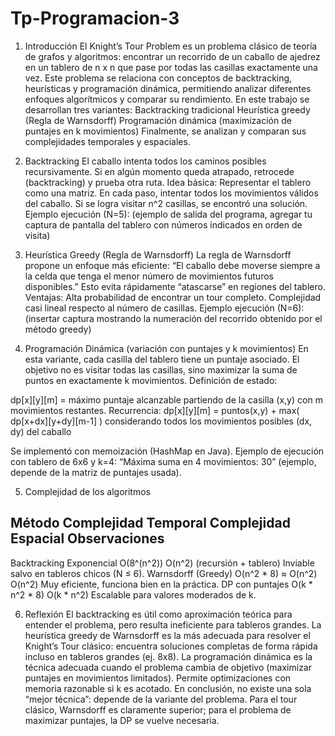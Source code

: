 # Tp-Programacion-3

1. Introducción
El Knight’s Tour Problem es un problema clásico de teoría de grafos y algoritmos: encontrar un recorrido de un caballo de ajedrez en un tablero de n x  n que pase por todas las casillas exactamente una vez.
 Este problema se relaciona con conceptos de backtracking, heurísticas y programación dinámica, permitiendo analizar diferentes enfoques algorítmicos y comparar su rendimiento.
En este trabajo se desarrollan tres variantes:
Backtracking tradicional
Heurística greedy (Regla de Warnsdorff)
Programación dinámica (maximización de puntajes en k movimientos)
Finalmente, se analizan y comparan sus complejidades temporales y espaciales.

2. Backtracking
El caballo intenta todos los caminos posibles recursivamente. Si en algún momento queda atrapado, retrocede (backtracking) y prueba otra ruta.
Idea básica:
Representar el tablero como una matriz.
En cada paso, intentar todos los movimientos válidos del caballo.
Si se logra visitar n^2 casillas, se encontró una solución.
Ejemplo ejecución (N=5):
 (ejemplo de salida del programa, agregar tu captura de pantalla del tablero con números indicados en orden de visita)

3. Heurística Greedy (Regla de Warnsdorff)
La regla de Warnsdorff propone un enfoque más eficiente:
“El caballo debe moverse siempre a la celda que tenga el menor número de movimientos futuros disponibles.”
Esto evita rápidamente “atascarse” en regiones del tablero.
Ventajas:
Alta probabilidad de encontrar un tour completo.
Complejidad casi lineal respecto al número de casillas.
Ejemplo ejecución (N=6):
 (insertar captura mostrando la numeración del recorrido obtenido por el método greedy)

4.  Programación Dinámica (variación con puntajes y k movimientos)
En esta variante, cada casilla del tablero tiene un puntaje asociado. El objetivo no es visitar todas las casillas, sino maximizar la suma de puntos en exactamente k movimientos.
Definición de estado:

dp[x][y][m] = máximo puntaje alcanzable partiendo de la casilla  (x,y)  con m movimientos restantes.
Recurrencia:
dp[x][y][m] = puntos(x,y) + max( dp[x+dx][y+dy][m-1] ) 
              considerando todos los movimientos posibles (dx, dy) del caballo

Se implementó con memoización (HashMap en Java).
Ejemplo de ejecución con tablero de 6x6 y k=4:
 “Máxima suma en 4 movimientos: 30” (ejemplo, depende de la matriz de puntajes usada).


5. Complejidad de los algoritmos

Método               Complejidad Temporal            Complejidad Espacial           Observaciones
----------------------------------------------------------------------------------------------------------
Backtracking         Exponencial O(8^(n^2))          O(n^2) (recursión + tablero)   Inviable salvo en tableros chicos (N ≤ 6).
Warnsdorff (Greedy)  O(n^2 * 8) ≈ O(n^2)             O(n^2)                         Muy eficiente, funciona bien en la práctica.
DP con puntajes      O(k * n^2 * 8)                  O(k * n^2)                     Escalable para valores moderados de k.




6. Reflexión
El backtracking es útil como aproximación teórica para entender el problema, pero resulta ineficiente para tableros grandes.
La heurística greedy de Warnsdorff es la más adecuada para resolver el Knight’s Tour clásico: encuentra soluciones completas de forma rápida incluso en tableros grandes (ej. 8x8).
La programación dinámica es la técnica adecuada cuando el problema cambia de objetivo (maximizar puntajes en movimientos limitados). Permite optimizaciones con memoria razonable si k es acotado.
En conclusión, no existe una sola “mejor técnica”: depende de la variante del problema. Para el tour clásico, Warnsdorff es claramente superior; para el problema de maximizar puntajes, la DP se vuelve necesaria.
